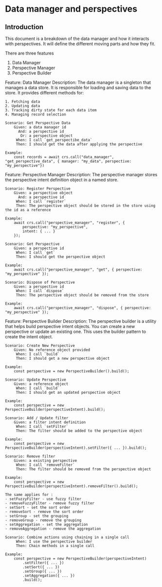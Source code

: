 # Data manager and perspectives

## Introduction 

This document is a breakdown of the data manager and how it interacts with perspectives.
It will define the different moving parts and how they fit.

There are three features

1. Data Manager
2. Perspective Manager
3. Perspective Builder

Feature: Data Manager
    Description: The data manager is a singleton that manages a data store.
    It is responsible for loading and saving data to the store.
    It provides different methods for:
    
    1. Fetching data
    2. Updating data
    3. Tracking dirty state for each data item
    4. Managing record selection

    Scenario: Get Perspective Data
        Given: a data manager id
          And: a perspective id
           Or: a perspective object
         When: I call `get_perspectibe_data`
         Then: I should get the data after applying the perspective

    Example:
        const records = await crs.call("data_manager", "get_perspective_data", { manager: "my_data", perspective: "my_perspective"})


Feature: Perspective Manager
    Description: The perspective manager stores the perspective intent definition object in a named store.

    Scenario: Register Perspective
        Given: a perspective object
          And: a perspective id
         When: I call `register`
         Then: The perspective object should be stored in the store using the id as a reference

    Example:
        await crs.call("perspective_manager", "register", {
            perspective: "my_perspective",
            intent: { ... }
        });

    Scenario: Get Perspective
        Given: a perspective id
         When: I call `get`
         Then: I should get the perspective object

    Example:
        await crs.call("perspective_manager", "get", { perspective: "my_perspective" });

    Scenario: Dispose of Perspective
        Given: a perspective id
         When: I call `dispose`
         Then: The perspective object should be removed from the store

    Example:
        await crs.call("perspective_manager", "dispose", { perspective: "my_perspective" });

Feature: Perspective Builder
    Description: The perspective builder is a utility that helps build perspective intent objects.
    You can create a new perspective or update an existing one.
    This uses the builder pattern to create the intent object.

    Scenario: Create New Perspective
        Given: No reference object provided
         When: I call `build`
         Then: I should get a new perspective object

    Example:
        const perspective = new PerspectiveBuilder().build();

    Scenario: Update Perspective
        Given: a reference object
         When: I call `build`
         Then: I should get an updated perspective object

    Example:
        const perspective = new PerspectiveBuilder(perspectiveIntent).build();

    Scenario: Add / Update filter
        Given: a filter intent definition
         When: I call `setFilter`
         Then: The filter should be added to the perspective object

    Example:
        const perspective = new PerspectiveBuilder(perspectiveIntent).setFilter({ ... }).build();

    Scenario: Remove filter
        Given: a existing perspective
         When: I call `removeFilter`
         Then: The filter should be removed from the perspective object

    Example:
        const perspective = new PerspectiveBuilder(perspectiveIntent).removeFilter().build();

    The same applies for :
    - setFuzzyFilter - use fuzzy filter
    - removeFuzzyFilter - remove fuzzy filter
    - setSort - set the sort order
    - removeSort - remove the sort order
    - setGroup - set the grouping
    - removeGroup - remove the grouping
    - setAggregation - set the aggregation
    - removeAggregation - remove the aggregation

    Scenario: Combine actions using chaining in a single call
         When: I use the perspective builder
         Then: Chain methods in a single call

    Example:
        const perspective = new PerspectiveBuilder(perspectiveIntent)
            .setFilter({ ... })
            .setSort({ ... })
            .setGroup({ ... })
            .setAggregation({ ... })
            .build();

